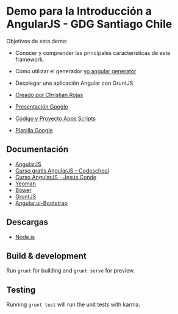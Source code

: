 # Demo para la Introducción a AngularJS - GDG Santiago Chile

Objetivos de esta demo:
* Conocer y comprender las principales características de este framework.
* Como utilizar el generador [yo angular generator](https://github.com/yeoman/generator-angular)
* Desplegar una aplicación Angular con GruntJS


* [Creado por Christian Rojas](https://github.com/roofcat)
* [Presentación Google](https://docs.google.com/presentation/d/1hjCD_ZwwmSLsXNJ3bY-AmKCvHrzl-rkTargrbbHRFN4/edit)
* [Código y Proyecto Apps Scripts](https://script.google.com/d/1O1GvyJqsqpNnlUgkJb093mZoYx33thZda1y5nFPX882HeLBUm-OHvWoY/edit?usp=drive_web)
* [Planilla Google](https://docs.google.com/spreadsheets/d/1gaQTas9eKSmE0iw6UScyFB4jiaJGlWeNDxffZwVplFQ/edit#gid=0)

## Documentación
* [AngularJS](https://angularjs.org/)
* [Curso gratis AngularJS - Codeschool](http://campus.codeschool.com/courses/shaping-up-with-angular-js/)
* [Curso AngularJS - Jesús Conde](https://www.youtube.com/playlist?list=PLEtcGQaT56cgHfdvGguisToK90z321pRl)
* [Yeoman](http://yeoman.io/)
* [Bower](http://bower.io/)
* [GruntJS](http://gruntjs.com/)
* [Angular.ui-Bootstrap](https://angular-ui.github.io/bootstrap/)

## Descargas
* [Node.js](https://nodejs.org/download)

## Build & development

Run `grunt` for building and `grunt serve` for preview.

## Testing

Running `grunt test` will run the unit tests with karma.